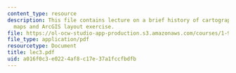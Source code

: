 ```yaml
---
content_type: resource
description: This file contains lecture on a brief history of cartography, sample
  maps and ArcGIS layout exercise.
file: https://ol-ocw-studio-app-production.s3.amazonaws.com/courses/1-963-environmental-engineering-applications-of-geographic-information-systems-fall-2004/a016f0c3e0224af8c17e37a1fccfbdfb_lec3.pdf
file_type: application/pdf
resourcetype: Document
title: lec3.pdf
uid: a016f0c3-e022-4af8-c17e-37a1fccfbdfb
---
```

